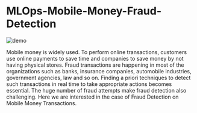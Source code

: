 # MLOps-Mobile-Money-Fraud-Detection

![demo](https://user-images.githubusercontent.com/45594800/118407947-ad014280-b672-11eb-9ebc-8ddacf564507.gif)

Mobile money is widely used. To perform online transactions, customers use online payments to save time and companies to save money by not having physical stores. Fraud transactions are happening in most of the organizations such as banks, insurance companies, automobile industries, government agencies, law and so on. Finding a priori techniques to detect such transactions in real time to take appropriate actions becomes essential. The huge number of fraud attempts make fraud detection also challenging. Here we are interested in the case of Fraud Detection on Mobile Money Transactions.
